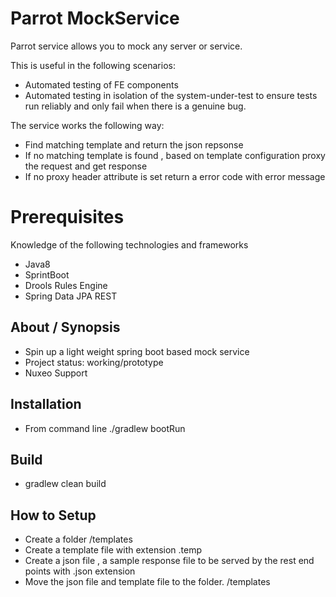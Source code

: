 # Parrot MockService
Parrot service allows you to mock any server or service.

This is useful in the following scenarios:

* Automated testing of FE components 
* Automated testing in isolation of the  system-under-test to ensure tests run reliably and only fail when there is a genuine bug.

The service works the following way:

* Find matching template  and return the json repsonse
* If no matching template is found , based on template configuration proxy the request and get response
* If no proxy header attribute is set return a error code with error message

# Prerequisites
Knowledge of the following technologies and frameworks

* Java8
* SprintBoot
* Drools Rules Engine
* Spring Data JPA REST


## About / Synopsis

* Spin up a light weight spring boot based mock service
* Project status: working/prototype
* Nuxeo Support



## Installation

* From command line ./gradlew bootRun



## Build

*  gradlew clean build



## How to Setup

*  Create a folder /templates
*  Create a template file with extension .temp
*  Create a json file , a sample response file to be served by the rest end points with .json extension
*  Move the json file and template file to the folder. /templates
